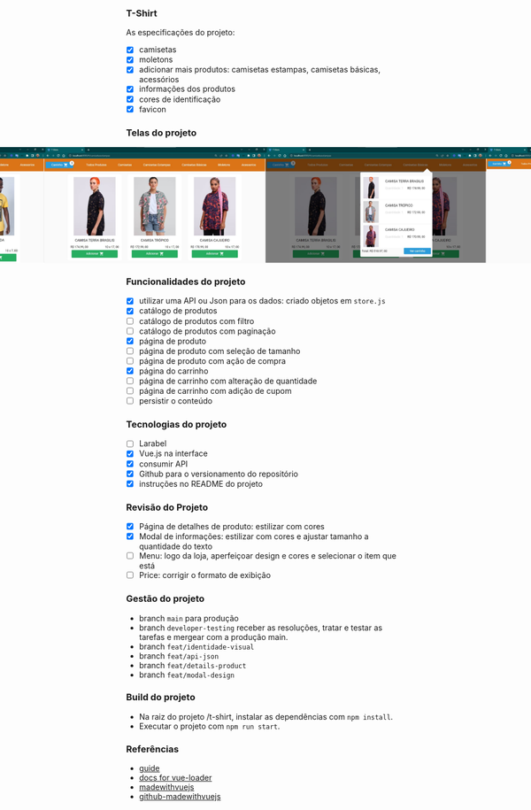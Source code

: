 ### T-Shirt

As especificações do projeto:

- [x] camisetas
- [x] moletons
- [x] adicionar mais produtos: camisetas estampas, camisetas básicas, acessórios
- [x] informações dos produtos
- [x] cores de identificação
- [x] favicon

### Telas do projeto

<p align="center" style="display: flex; align-items: flex-start; justify-content: center;">
  <img alt="versão 1.1 do projeto" title="#t-shirt" src="./.github/tela-1.jpg" width="400px">
  <img alt="versão 1.2 do projeto" title="#t-shirt" src="./.github/tela-2.jpg" width="400px">
  <img alt="versão 1.3 do projeto" title="#t-shirt" src="./.github/tela-3.jpg" width="400px">
  <img alt="versão 1.4 do projeto" title="#t-shirt" src="./.github/tela-4.jpg" width="400px">
</p>

### Funcionalidades do projeto

- [x] utilizar uma API ou Json para os dados: criado objetos em `store.js`
- [x] catálogo de produtos
- [ ] catálogo de produtos com filtro
- [ ] catálogo de produtos com paginação
- [x] página de produto
- [ ] página de produto com seleção de tamanho
- [ ] página de produto com ação de compra
- [x] página do carrinho
- [ ] página de carrinho com alteração de quantidade
- [ ] página de carrinho com adição de cupom
- [ ] persistir o conteúdo

### Tecnologias do projeto

- [ ] Larabel
- [x] Vue.js na interface
- [x] consumir API
- [x] Github para o versionamento do repositório
- [x] instruções no README do projeto

### Revisão do Projeto

- [x] Página de detalhes de produto: estilizar com cores
- [x] Modal de informações: estilizar com cores e ajustar tamanho a quantidade do texto
- [ ] Menu: logo da loja, aperfeiçoar design e cores e selecionar o item que está
- [ ] Price: corrigir o formato de exibição

### Gestão do projeto

- branch `main` para produção
- branch `developer-testing` receber as resoluções, tratar e testar as tarefas e mergear com a produção main.
- branch `feat/identidade-visual`
- branch `feat/api-json`
- branch `feat/details-product`
- branch `feat/modal-design`

### Build do projeto

- Na raiz do projeto /t-shirt, instalar as dependências com `npm install`.
- Executar o projeto com `npm run start`.

### Referências

- [guide](http://vuejs-templates.github.io/webpack/)
- [docs for vue-loader](http://vuejs.github.io/vue-loader)
- [madewithvuejs](https://madewithvuejs.com/vue-cart)
- [github-madewithvuejs](https://github.com/crisgon/vue-cart)
